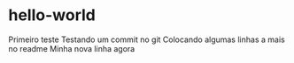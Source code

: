 # hello-world
Primeiro teste
Testando um commit no git
Colocando algumas linhas a mais no readme
Minha nova linha agora
